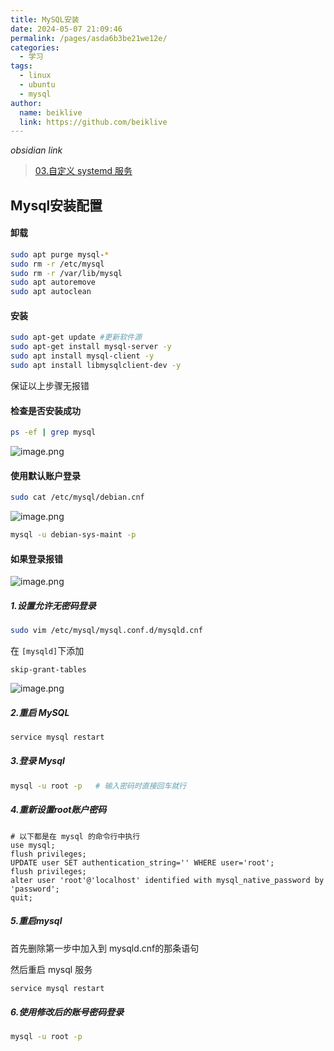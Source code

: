 ```yaml
---
title: MySQL安装
date: 2024-05-07 21:09:46
permalink: /pages/asda6b3be21we12e/
categories:
  - 学习
tags:
  - linux
  - ubuntu
  - mysql
author:
  name: beiklive
  link: https://github.com/beiklive
---
```

*obsidian link*
> [03.自定义 systemd 服务](03.自定义%20systemd%20服务.md)
## Mysql安装配置

#### 卸载

```bash
sudo apt purge mysql-*
sudo rm -r /etc/mysql
sudo rm -r /var/lib/mysql
sudo apt autoremove
sudo apt autoclean
```

#### 安装

```bash
sudo apt-get update #更新软件源
sudo apt-get install mysql-server -y
sudo apt install mysql-client -y
sudo apt install libmysqlclient-dev -y
```

保证以上步骤无报错

#### 检查是否安装成功

```bash
ps -ef | grep mysql 
```

![image.png](https://files-1306865739.cos.ap-beijing.myqcloud.com/202405082122712.png)


#### 使用默认账户登录

```bash
sudo cat /etc/mysql/debian.cnf
```

![image.png](https://files-1306865739.cos.ap-beijing.myqcloud.com/202405082121810.png)


```bash
mysql -u debian-sys-maint -p
```




#### 如果登录报错

![image.png](https://files-1306865739.cos.ap-beijing.myqcloud.com/202405082121838.png)


##### 1.设置允许无密码登录

```bash
sudo vim /etc/mysql/mysql.conf.d/mysqld.cnf
```

在 `[mysqld]`下添加

```
skip-grant-tables
```

![image.png](https://files-1306865739.cos.ap-beijing.myqcloud.com/202405082120584.png)


##### 2.重启 MySQL

```bash
service mysql restart
```

##### 3.登录 Mysql

```bash
mysql -u root -p   # 输入密码时直接回车就行
```

##### 4.重新设置root账户密码

```mysql
# 以下都是在 mysql 的命令行中执行
use mysql;
flush privileges;
UPDATE user SET authentication_string='' WHERE user='root';
flush privileges;
alter user 'root'@'localhost' identified with mysql_native_password by 'password';
quit;
```

##### 5.重启mysql

首先删除第一步中加入到 mysqld.cnf的那条语句

然后重启 mysql 服务

```bash
service mysql restart
```

##### 6.使用修改后的账号密码登录

```bash
mysql -u root -p
```

